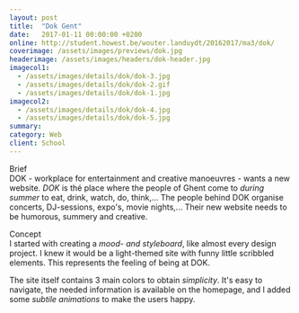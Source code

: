 ```yaml
---
layout: post
title:  "Dok Gent"
date:   2017-01-11 00:00:00 +0200
online: http://student.howest.be/wouter.landuydt/20162017/ma3/dok/
coverimage: /assets/images/previews/dok.jpg
headerimage: /assets/images/headers/dok-header.jpg
imagecol1:
  - /assets/images/details/dok/dok-3.jpg
  - /assets/images/details/dok/dok-2.gif
  - /assets/images/details/dok/dok-1.jpg
imagecol2:
  - /assets/images/details/dok/dok-4.jpg
  - /assets/images/details/dok/dok-5.jpg
summary:
category: Web
client: School
---
```


<span class="post-content-text-subtitle" >Brief</span><br/>
DOK - workplace for entertainment and creative manoeuvres - wants a new website. *DOK* is thé place where the people of Ghent come to *during summer* to eat, drink, watch, do, think,... The people behind DOK organise concerts, DJ-sessions, expo's, movie nights,... Their new website needs to be humorous, summery and creative.

<span class="post-content-text-subtitle" >Concept</span><br/>
I started with creating a *mood- and styleboard*, like almost every design project. I knew it would be a light-themed site with funny little scribbled elements. This represents the feeling of being at DOK.

The site itself contains 3 main colors to obtain *simplicity*. It's easy to navigate, the needed information is available on the homepage, and I added some *subtile animations* to make the users happy.

